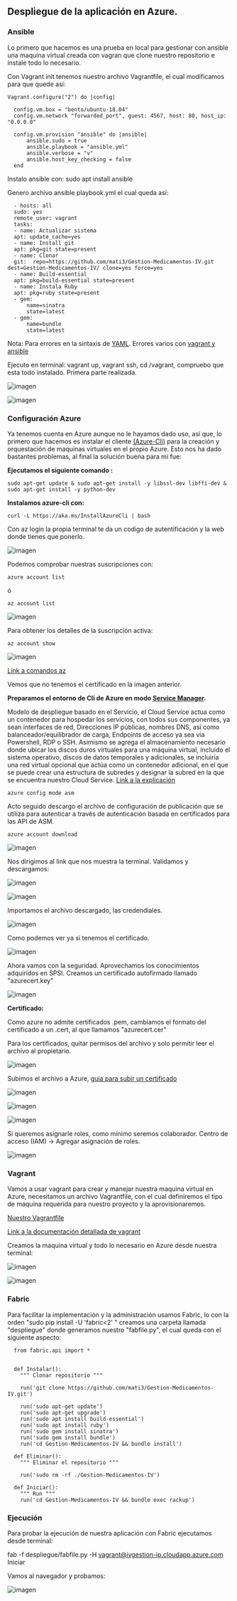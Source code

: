 
## Despliegue de la aplicación en Azure.


### Ansible

Lo primero que hacemos es una prueba en local para gestionar con ansible una maquina virtual creada con vagran que clone nuestro repositorio e instale todo lo necesario.

Con Vagrant init tenemos nuestro archivo Vagrantfile, el cual modificamos para que quede así:

    Vagrant.configure("2") do |config|

      config.vm.box = "bento/ubuntu-18.04"
      config.vm.network "forwarded_port", guest: 4567, host: 80, host_ip: "0.0.0.0"

      config.vm.provision "ansible" do |ansible|
          ansible.sudo = true
          ansible.playbook = "ansible.yml"
          ansible.verbose = "v"
          ansible.host_key_checking = false
      end

Instalo ansible con: sudo apt install ansible

Genero archivo ansible playbook.yml el cual queda así:

      - hosts: all
      sudo: yes
      remote_user: vagrant   
      tasks:
      - name: Actualizar sistema
      apt: update_cache=yes     	
      - name: Install git
      apt: pkg=git state=present
      - name: Clonar
      git:  repo=https://github.com/mati3/Gestion-Medicamentos-IV.git dest=Gestion-Medicamentos-IV/ clone=yes force=yes  
      - name: Build-essential
      apt: pkg=build-essential state=present     
      - name: Instala Ruby
      apt: pkg=ruby state=present
      - gem:
          name=sinatra
          state=latest
      - gem:
          name=bundle
          state=latest

Nota: Para errores  en la sintaxis de [YAML](http://wiki.ess3.net/yaml). Errores varios con [vagrant y ansible](http://databaseindex.blogspot.com/2018/03/)

Ejecuto en terminal: vagrant up, vagrant ssh, cd /vagrant, compruebo que esta todo instalado. Primera parte realizada.

![imagen](img/a_26.png)

![imagen](img/a_25.png)

### Configuración Azure

Ya tenemos cuenta en Azure aunque no le hayamos dado uso, así que, lo primero que hacemos es instalar el cliente [(Azure-Cli)](https://docs.microsoft.com/es-es/cli/azure/install-azure-cli-apt?view=azure-cli-latest) para la creación y orquestación de maquinas virtuales en el propio Azure. Esto nos ha dado bastantes problemas, al final la solución buena para mi fue:


**Ejecutamos el siguiente comando :**

    sudo apt-get update & sudo apt-get install -y libssl-dev libffi-dev & sudo apt-get install -y python-dev

**Instalamos azure-cli con:**

    curl -L https://aka.ms/InstallAzureCli | bash

Con az login la propia terminal te da un codigo de autentificación y la web donde tienes que ponerlo.

![imagen](img/a_07.png)

Podemos comprobar nuestras suscripciones con:

    azure account list

ó

    az account list

![imagen](img/a_09.png)

Para obtener los detalles de la suscripción activa:

    az account show

![imagen](img/a_08.png)

[Link a comandos az](https://docs.microsoft.com/en-us/cli/azure/account?view=azure-cli-latest)

Vemos que no tenemos el certificado en la imagen anterior.

**Preparamos el entorno de Cli de Azure en modo [Service Manager](https://docs.microsoft.com/es-es/azure/azure-resource-manager/resource-manager-deployment-model).**

Modelo de despliegue basado en el Servicio, el Cloud Service actua como un contenedor para hospedar los servicios, con todos sus componentes, ya sean interfaces de red, Direcciones IP públicas, nombres DNS, así como balanceador/equilibrador de carga, Endpoints de acceso ya sea via Powershell, RDP o SSH.
Asimismo se agrega el almacenamiento necesario donde ubicar los discos duros virtuales para una máquina virtual, incluido el sistema operativo, discos de datos temporales y adicionales, se incluiría una red virtual opcional que actúa como un contenedor adicional, en el que se puede crear una estructura de subredes y designar la subred en la que se encuentra nuestro Cloud Service. [Link a la explicación](http://blogs.itpro.es/rtejero/2017/11/24/azure-service-manager-asm-vs-azure-resource-manager-arm-hagomigrome-actualizo/)

    azure config mode asm

Acto seguido descargo el archivo de configuración de publicación que se utiliza para autenticar a través de autenticación basada en certificados para las API de ASM.

    azure account download

![imagen](img/a_10.png)

Nos dirigimos al link que nos muestra la terminal. Validamos y descargamos:

![imagen](img/a_11.png)

![imagen](img/a_12.png)

Importamos el archivo descargado, las credendiales.

![imagen](img/a_13.png)

Como podemos ver ya si tenemos el certificado.

![imagen](img/a_06.png)

Ahora vamos con la seguridad. Aprovechamos los conocimientos adquiridos en SPSI. Creamos un certificado autofirmado llamado "azurecert.key"

![imagen](img/a_14.png)

**Certificado:**

Como azure no admite certificados .pem, cambiamos el formato del certificado a un .cert, al que llamamos "azurecert.cer"

Para los certificados, quitar permisos del archivo y solo permitir leer el archivo al propietario.

![imagen](img/a_15.png)

Subimos el archivo a Azure, [guia para subir un certificado](https://docs.microsoft.com/es-es/azure/azure-api-management-certs)

![imagen](img/a_16.png)

![imagen](img/a_17.png)

![imagen](img/a_18.png)

Si queremos asignarle roles, como mínimo seremos colaborador. Centro de acceso (IAM) -> Agregar asignación de roles.

![imagen](img/a_21.png)

### Vagrant

Vamos a usar vagrant para crear y manejar nuestra maquina virtual en Azure, necesitamos un archivo Vagrantfile, con el cual definiremos el tipo de maquina requerida para nuestro proyecto y la aprovisionaremos.

[Nuestro Vagrantfile](../Vagrantfile)

[Link a la documentación detallada de vagrant](vagrantfile.md)

Creamos la maquina virtual y todo lo necesario en Azure desde nuestra terminal:

![imagen](img/y_01.png)

![imagen](img/y_02.png)

### Fabric

Para facilitar la implementación y la administración usamos Fabric, lo con la orden "sudo pip install -U 'fabric<2' " creamos una carpeta llamada "despliegue" donde generamos nuestro "fabfile.py", el cual queda con el siguiente aspecto:


      from fabric.api import *


      def Instalar():
      	""" Clonar repositorio """

      	run('git clone https://github.com/mati3/Gestion-Medicamentos-IV.git')

      	run('sudo apt-get update')
      	run('sudo apt-get upgrade')
      	run('sudo apt install build-essential')
      	run('sudo apt install ruby')
      	run('sudo gem install sinatra')
      	run('sudo gem install bundle')
      	run('cd Gestion-Medicamentos-IV && bundle install')

      def Eliminar():
      	""" Eliminar el repositorio """

      	run('sudo rm -rf ./Gestion-Medicamentos-IV')

      def Iniciar():
      	""" Run """
      	run('cd Gestion-Medicamentos-IV && bundle exec rackup')

### Ejecución

Para probar la ejecución de nuestra aplicación con Fabric ejecutamos desde terminal:

fab -f despliegue/fabfile.py -H vagrant@ivgestion-ip.cloudapp.azure.com Iniciar

Vamos al navegador y probamos:

![imagen](img/y_04.png)
